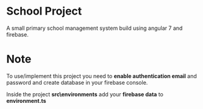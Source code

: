 # School Project

A small primary school management system build using angular 7 and firebase.
 
# Note

To use/implement this project you need to **enable authentication email** and password and create database in your firebase console.

Inside the project  **src\environments** add your **firebase data** to **environment.ts**
